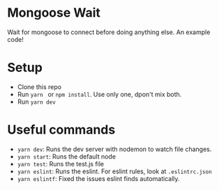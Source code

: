 # Mongoose Wait

Wait for mongoose to connect before doing anything else. An example code! 

# Setup

- Clone this repo
- Run `yarn ` or `npm install`. Use only one, dpon't mix both.
- Run `yarn dev`

# Useful commands

- `yarn dev`: Runs the dev server with nodemon to watch file changes.
- `yarn start`: Runs the default node 
- `yarn test`: Runs the test.js file
- `yarn eslint`: Runs the eslint. For eslint rules, look at `.eslintrc.json`
- `yarn eslintf`: Fixed the issues eslint finds automatically.
